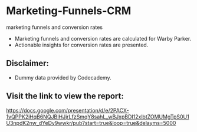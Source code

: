 # Marketing-Funnels-CRM
marketing funnels and conversion rates

- Marketing funnels and conversion rates are calculated for Warby Parker.
- Actionable insights for conversion rates are presented.

## Disclaimer:
- Dummy data provided by Codecademy.

## Visit the link to view the report: 
https://docs.google.com/presentation/d/e/2PACX-1vQPPK2iHqB6NQJBIHJjrLfzSmqY8sahL_wBJxpBDI12xlbtZOMUMgTpS0U1U3npdK2nw_dYeDy9wwkr/pub?start=true&loop=true&delayms=5000
